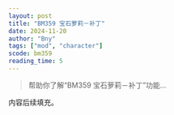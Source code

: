 ```yaml
---
layout: post
title: "BM359 宝石萝莉－补丁"
date: 2024-11-20
author: "Bny"
tags: ["mod", "character"]
scode: bm359
reading_time: 5
---
```


> 帮助你了解“BM359 宝石萝莉－补丁”功能...

内容后续填充。
